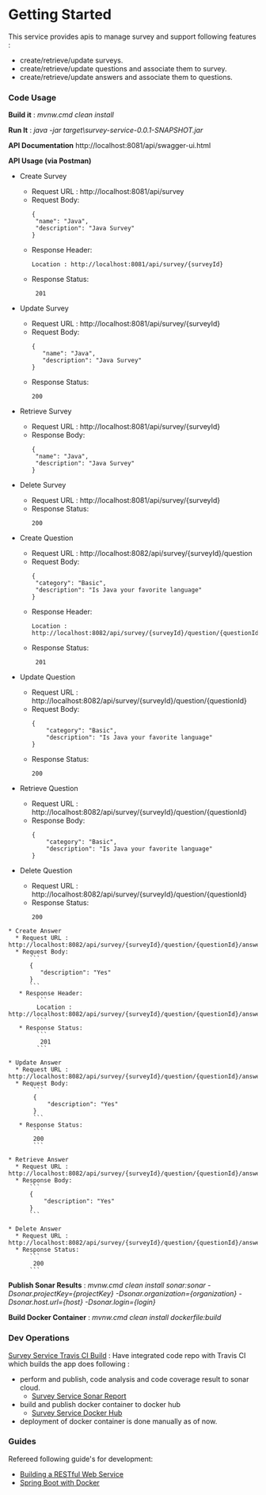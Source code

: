 # Getting Started

This service provides apis to manage survey and support following features :
* create/retrieve/update surveys.
* create/retrieve/update questions and associate them to survey.
* create/retrieve/update answers and associate them to questions.

### Code Usage 
**Build it** : *mvnw.cmd clean install*

**Run It** : *java -jar target\survey-service-0.0.1-SNAPSHOT.jar*

**API Documentation** http://localhost:8081/api/swagger-ui.html

**API Usage (via Postman)**
  * Create Survey 
    * Request URL : http://localhost:8081/api/survey
    * Request Body:
       ```
       {
        "name": "Java",
        "description": "Java Survey"
       }
       ```
    * Response Header:
       ```
       Location : http://localhost:8081/api/survey/{surveyId}  
       ```
    * Response Status:
       ```
        201
       ```             
  
  * Update Survey 
    * Request URL : http://localhost:8081/api/survey/{surveyId}
    * Request Body:
        ```
        {
           "name": "Java",
           "description": "Java Survey"
        }
        ```
    * Response Status:
      ```
      200
      ```  
          
   * Retrieve Survey 
       * Request URL : http://localhost:8081/api/survey/{surveyId}
       * Response Body:
          ```
          {
           "name": "Java",
           "description": "Java Survey"
          }
          ```
          
   * Delete Survey 
        * Request URL : http://localhost:8081/api/survey/{surveyId}
        * Response Status:
          ```
          200
          ```
             
   * Create Question 
     * Request URL : http://localhost:8082/api/survey/{surveyId}/question
     * Request Body:
         ```
         {
          "category": "Basic",
          "description": "Is Java your favorite language"
         }
         ```
     * Response Header:
         ```
         Location : http://localhost:8082/api/survey/{surveyId}/question/{questionId}  
         ```
     * Response Status:
         ```
          201
         ```      
                
   * Update Question 
      * Request URL : http://localhost:8082/api/survey/{surveyId}/question/{questionId} 
      * Request Body:
          ```
          {
              "category": "Basic",
              "description": "Is Java your favorite language"
          }
          ```
      * Response Status:
        ```
        200
        ```  
            
   * Retrieve Question 
     * Request URL : http://localhost:8082/api/survey/{surveyId}/question/{questionId}
     * Response Body:
         ```
         {
             "category": "Basic",
             "description": "Is Java your favorite language"
         }
         ```
            
   * Delete Question 
     * Request URL : http://localhost:8082/api/survey/{surveyId}/question/{questionId}
     * Response Status:
         ```
         200
         ```
         
    * Create Answer 
      * Request URL : http://localhost:8082/api/survey/{surveyId}/question/{questionId}/answer
      * Request Body:
          ```
          {
             "description": "Yes"
          }
          ```
       * Response Header:
            ```
            Location : http://localhost:8082/api/survey/{surveyId}/question/{questionId}/answer/{answerId}
            ```
       * Response Status:
            ```
             201
            ```      
                   
    * Update Answer 
      * Request URL : http://localhost:8082/api/survey/{surveyId}/question/{questionId}/answer/{answerId} 
      * Request Body:
           ```
           {
               "description": "Yes"
           }
           ```
       * Response Status:
           ```
           200
           ```  
               
    * Retrieve Answer 
      * Request URL : http://localhost:8082/api/survey/{surveyId}/question/{questionId}/answer/{answerId}
      * Response Body:
          ```
          {
              "description": "Yes"
          }
          ```
               
    * Delete Answer 
      * Request URL : http://localhost:8082/api/survey/{surveyId}/question/{questionId}/answer/{answerId}
      * Response Status:
          ```
           200
          ```
          
**Publish Sonar Results** : *mvnw.cmd clean install sonar:sonar -Dsonar.projectKey={projectKey}  -Dsonar.organization={organization}  -Dsonar.host.url={host}  -Dsonar.login={login}*

**Build Docker Container** : *mvnw.cmd clean install dockerfile:build*

### Dev Operations
[Survey Service Travis CI Build](https://travis-ci.org/MLS-CS/survey-service)
: Have integrated code repo with Travis CI which builds the app does following :

* perform and publish, code analysis and code coverage result to sonar cloud.
    * [Survey Service Sonar Report](https://sonarcloud.io/dashboard?id=MLS-CS_survey-service)
* build and publish docker container to docker hub
    * [Survey Service Docker Hub](https://cloud.docker.com/u/mlscs/repository/docker/mlscs/survey-service)
* deployment of docker container is done manually as of now.

### Guides
Refereed following guide's for development:

* [Building a RESTful Web Service](https://spring.io/guides/gs/rest-service/)
* [Spring Boot with Docker](https://spring.io/guides/gs/spring-boot-docker/)
